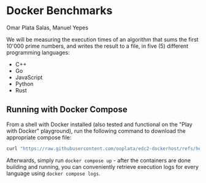 # Docker Benchmarks
Omar Plata Salas, Manuel Yepes

We will be measuring the execution times of an algorithm that sums the first 10'000 prime numbers, and writes the result to a file, in five (5) different programming languages:

- C++
- Go
- JavaScript
- Python
- Rust

## Running with Docker Compose
From a shell with Docker installed (also tested and functional on the "Play with Docker" playground), run the following command to download the appropriate compose file:

```bash
curl "https://raw.githubusercontent.com/ooplata/edc2-dockerhost/refs/heads/main/docker-compose.yml" > compose.yml
```

Afterwards, simply run `docker compose up` - after the containers are done building and running, you can conveniently retrieve execution logs for every language using `docker compose logs`.
